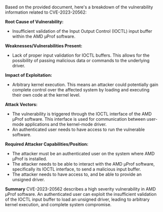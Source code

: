 Based on the provided document, here's a breakdown of the vulnerability information related to CVE-2023-20562:

**Root Cause of Vulnerability:**
*   Insufficient validation of the Input Output Control (IOCTL) input buffer within the AMD µProf software.

**Weaknesses/Vulnerabilities Present:**
*   Lack of proper input validation for IOCTL buffers. This allows for the possibility of passing malicious data or commands to the underlying driver.

**Impact of Exploitation:**
*   Arbitrary kernel execution. This means an attacker could potentially gain complete control over the affected system by loading and executing their own code at the kernel level.

**Attack Vectors:**
*   The vulnerability is triggered through the IOCTL interface of the AMD µProf software. This interface is used for communication between user-mode applications and the kernel-mode driver.
*   An authenticated user needs to have access to run the vulnerable software.

**Required Attacker Capabilities/Position:**
*   The attacker must be an authenticated user on the system where AMD µProf is installed.
*   The attacker needs to be able to interact with the AMD µProf software, specifically its IOCTL interface, to send a malicious input buffer.
*  The attacker needs to have access to, and be able to provide an unsigned driver.

**Summary**
CVE-2023-20562 describes a high severity vulnerability in AMD µProf software. An authenticated user can exploit the insufficient validation of the IOCTL input buffer to load an unsigned driver, leading to arbitrary kernel execution, and complete system compromise.